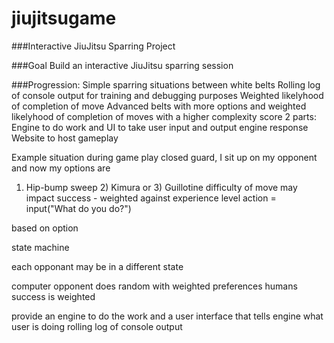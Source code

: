 # jiujitsugame
###Interactive JiuJitsu Sparring Project

###Goal
Build an interactive JiuJitsu sparring session

###Progression:
Simple sparring situations between white belts
Rolling log of console output for training and debugging purposes
Weighted likelyhood of completion of move
Advanced belts with more options and weighted likelyhood of completion of moves with a higher complexity score
2 parts: Engine to do work and UI to take user input and output engine response
Website to host gameplay


Example situation during game play
closed guard, I sit up on my opponent and now my options are
1) Hip-bump sweep 2) Kimura or 3) Guillotine
difficulty of move may impact success - weighted against experience level
action = input("What do you do?")

based on option

state machine

each opponant may be in a different state

computer opponent does random with weighted preferences
humans success is weighted

provide an engine to do the work and a user interface that tells engine what user is doing
rolling log of console output
